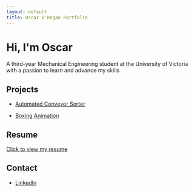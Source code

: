 ```yaml
---
layout: default
title: Oscar O'Regan Portfolio 
---
```


# Hi, I'm Oscar 

A third-year Mechanical Engineering student at the University of Victoria with a passion to learn and advance my skills

## Projects

- [Automated Conveyor Sorter](./conveyor-sorter/)
<!--- [Gearbox Design Project](./gearbox-design/)-->
- [Boxing Animation](./boxing-animation/README.md)
  
## Resume
[Click to view my resume](./Resume2025.pdf)

## Contact
- [LinkedIn](https://www.linkedin.com/in/oscar-oregan)  

